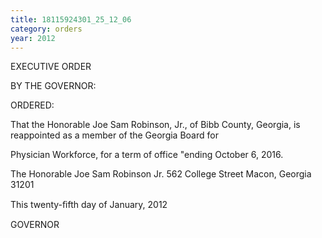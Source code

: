 ```yaml
---
title: 18115924301_25_12_06
category: orders
year: 2012
---
```

 

EXECUTIVE ORDER

BY THE GOVERNOR:

ORDERED:

That the Honorable Joe Sam Robinson, Jr., of Bibb County,
Georgia, is reappointed as a member of the Georgia Board for

Physician Workforce, for a term of office "ending October 6, 2016.

The Honorable Joe Sam Robinson Jr.
562 College Street
Macon, Georgia 31201

This twenty-ﬁfth day of January, 2012

 
    

GOVERNOR

